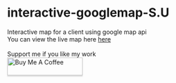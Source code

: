 # interactive-googlemap-S.U
Interactive map for a client using google map api <br>
You can view the live map here <a href="https://zmaktr.github.io/interactive-googlemap-S.U"> here </a> <br>
<br>
Support me if you like my work <br>
<a href="https://www.buymeacoffee.com/zmaktr" target="_blank"><img src="https://www.buymeacoffee.com/assets/img/custom_images/orange_img.png" alt="Buy Me A Coffee" style="height: 41px !important;width: 174px !important;box-shadow: 0px 3px 2px 0px rgba(190, 190, 190, 0.5) !important;-webkit-box-shadow: 0px 3px 2px 0px rgba(190, 190, 190, 0.5) !important;" ></a>
